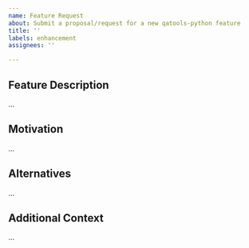 ```yaml
---
name: Feature Request
about: Submit a proposal/request for a new qatools-python feature
title: ''
labels: enhancement
assignees: ''

---
```


## Feature Description
<!-- A clear and concise description of the feature you would like to propose -->
...

## Motivation
<!-- A clear and concise description of the problem that the proposed feature would address. For e.g., I'm always frustrated when [...]. If this is related to a specific issue, refer to it here -->
...

## Alternatives
<!-- A clear and concise description of any alternative solutions or features you've considered, if any. -->
...

## Additional Context
<!-- Add any other context or screenshots about the feature request here. -->
...
